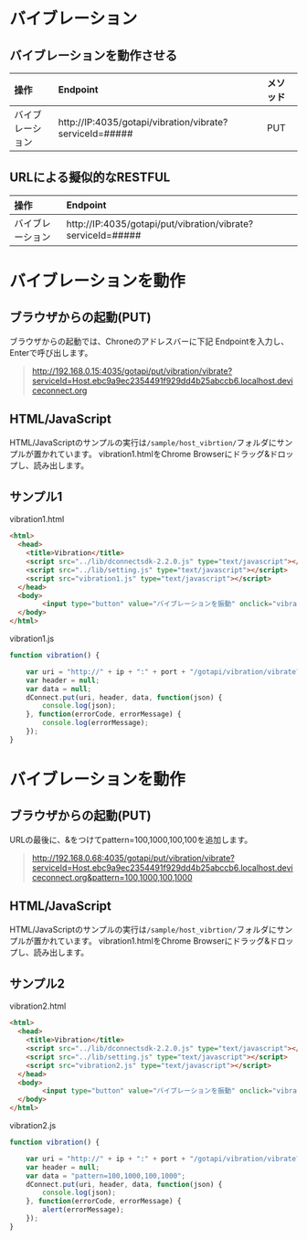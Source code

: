 # バイブレーション

## バイブレーションを動作させる

|操作|Endpoint|メソッド|
|:--|:--|:--|
|バイブレーション| http://IP:4035/gotapi/vibration/vibrate?serviceId=##### | PUT |

## URLによる擬似的なRESTFUL

|操作|Endpoint|
|:--|:--|
|バイブレーション| http://IP:4035/gotapi/put/vibration/vibrate?serviceId=##### |

# バイブレーションを動作

## ブラウザからの起動(PUT)

ブラウザからの起動では、Chroneのアドレスバーに下記 Endpointを入力し、Enterで呼び出します。

> http://192.168.0.15:4035/gotapi/put/vibration/vibrate?serviceId=Host.ebc9a9ec2354491f929dd4b25abccb6.localhost.deviceconnect.org

## HTML/JavaScript

HTML/JavaScriptのサンプルの実行は`/sample/host_vibrtion/`フォルダにサンプルが置かれています。
vibration1.htmlをChrome Browserにドラッグ&ドロップし、読み出します。

## サンプル1

vibration1.html

```html
<html>
  <head>
    <title>Vibration</title>
    <script src="../lib/dconnectsdk-2.2.0.js" type="text/javascript"></script>
    <script src="../lib/setting.js" type="text/javascript"></script>
    <script src="vibration1.js" type="text/javascript"></script>
  </head>
  <body>
        <input type="button" value="バイブレーションを振動" onclick="vibration();"/><br />
  </body>
</html>
```

vibration1.js

```javascript
function vibration() {

    var uri = "http://" + ip + ":" + port + "/gotapi/vibration/vibrate?serviceId=" + hostId;
    var header = null;
    var data = null;
    dConnect.put(uri, header, data, function(json) {
        console.log(json);
    }, function(errorCode, errorMessage) {
        console.log(errorMessage);
    });
}
```

# バイブレーションを動作

## ブラウザからの起動(PUT)

URLの最後に、&をつけてpattern=100,1000,100,100を追加します。

> http://192.168.0.68:4035/gotapi/put/vibration/vibrate?serviceId=Host.ebc9a9ec2354491f929dd4b25abccb6.localhost.deviceconnect.org&pattern=100,1000,100,1000

## HTML/JavaScript

HTML/JavaScriptのサンプルの実行は`/sample/host_vibrtion/`フォルダにサンプルが置かれています。
vibration1.htmlをChrome Browserにドラッグ&ドロップし、読み出します。

## サンプル2

vibration2.html

```html
<html>
  <head>
    <title>Vibration</title>
    <script src="../lib/dconnectsdk-2.2.0.js" type="text/javascript"></script>
    <script src="../lib/setting.js" type="text/javascript"></script>
    <script src="vibration2.js" type="text/javascript"></script>
  </head>
  <body>
        <input type="button" value="バイブレーションを振動" onclick="vibration();"/><br />
  </body>
</html>
```

vibration2.js

```javascript
function vibration() {

    var uri = "http://" + ip + ":" + port + "/gotapi/vibration/vibrate?serviceId=" + hostId;
    var header = null;
    var data = "pattern=100,1000,100,1000";
    dConnect.put(uri, header, data, function(json) {
        console.log(json);
    }, function(errorCode, errorMessage) {
        alert(errorMessage);
    });
}
```
